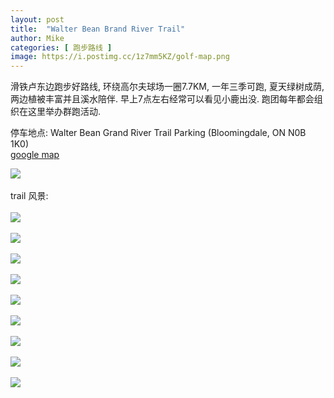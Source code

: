 ```yaml
---
layout: post
title:  "Walter Bean Brand River Trail"
author: Mike
categories: [ 跑步路线 ]
image: https://i.postimg.cc/1z7mm5KZ/golf-map.png
---
```


滑铁卢东边跑步好路线, 环绕高尔夫球场一圈7.7KM, 一年三季可跑, 夏天绿树成荫, 两边植被丰富并且溪水陪伴. 早上7点左右经常可以看见小鹿出没. 跑团每年都会组织在这里举办群跑活动.

停车地点: Walter Bean Grand River Trail Parking (Bloomingdale, ON N0B 1K0)<br/>
[google map](https://maps.app.goo.gl/RfRT4oAwYV5J4Z4F7)<br/>

![](https://i.postimg.cc/0QJs9GQp/golf-parking.png)<br/><br/>
trail 风景:<br/><br/>
![](https://i.postimg.cc/hP8KJ00s/Waterloo-9-Mike.jpg)<br/><br/>
![](https://i.postimg.cc/0N4vgX8k/Waterloo-2-Mike.jpg)<br/><br/>
![](https://i.postimg.cc/CK50Qppr/Waterloo-3-Mike.jpg)<br/><br/>
![](https://i.postimg.cc/8Pg1PYLs/Waterloo-1-Mike.jpg)<br/><br/>
![](https://i.postimg.cc/BnMspQk1/Waterloo-4-Mike.jpg)<br/><br/>
![](https://i.postimg.cc/ZR9TCtfv/Waterloo-5-Mike.jpg)<br/><br/>
![](https://i.postimg.cc/V63ztGTG/Waterloo-6-Mike.jpg)<br/><br/>
![](https://i.postimg.cc/sfhjzzQt/Waterloo-7-Mike.jpg)<br/><br/>
![](https://i.postimg.cc/T1gfJjvR/Waterloo-8-Mike.jpg)<br/><br/>


